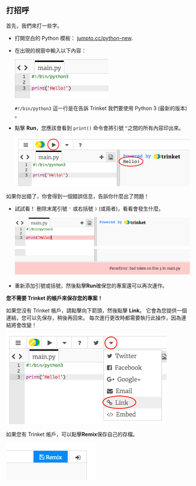 ## 打招呼

首先，我們來打一些字。

+ 打開空白的 Python 模板： <a href="http://jumpto.cc/python-new" target="_blank">jumpto.cc/python-new</a>.

+ 在出現的視窗中輸入以下內容：
    
    ![截圖](images/me-hi.png)
    
    `#!/bin/python3` 這一行是在告訴 Trinket 我們要使用 Python 3 (最新的版本) 。

+ 點擊 **Run**，您應該會看到 `print()` 命令會將引號 `“`之間的所有內容印出來。
    
    ![截圖](images/me-hi-test.png)

如果你出錯了，你會得到一個錯誤信息，告訴你什麼出了問題！

+ 試試看！ 刪除末尾引號 `'` 或右括號 `)` (或兩者)，看看會發生什麼。
    
    ![截圖](images/me-syntax.png)

+ 重新添加引號或括號，然後點擊**Run**確保您的專案還可以再次運作。

**您不需要 Trinket 的帳戶來保存您的專案！**

如果您沒有 Trinket 帳戶，請點擊向下箭頭，然後點擊 **Link**。 它會為您提供一個連結，您可以先保存，稍後再回來。 每次進行更改時都需要執行此操作，因為連結將會改變！

![截圖](images/me-link.png)

如果您有 Trinket 帳戶，可以點擊**Remix**保存自己的存檔。

![截圖](images/me-remix.png)